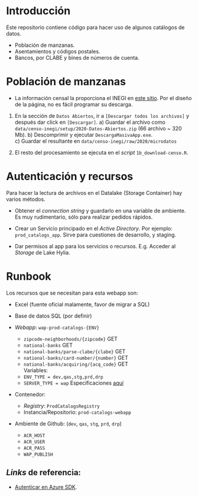 

# Introducción

Este repositorio contiene código para hacer uso de algunos catálogos de datos. 

- Población de manzanas. 
- Asentamientos y códigos postales. 
- Bancos, por CLABE y bines de números de cuenta. 

# Población de manzanas

- La información censal la proporciona el INEGI en [este sitio][censo-inegi]. 
    Por el diseño de la página, no es fácil programar su descarga. 

1. En la sección de `Datos Abiertos`, ir a `[Descargar todos los archivos]` y después
dar click en `[Descargar]`. 
    a) Guardar el archivo como `data/censo-inegi/setup/2020-Datos-Abiertos.zip` 
    (66 archivo ~ 320 Mb). 
    b) Descomprimir y ejecutar `DescargaMasivaApp.exe`.  
    c) Guardar el resultante en `data/censo-inegi/raw/2020/microdatos`

2. El resto del procesamiento se ejecuta en el _script_ `1b_download-censo.R`. 



# Autenticación y recursos

Para hacer la lectura de archivos en el Datalake (Storage Container) hay varios métodos. 
- Obtener el _connection string_ y guardarlo en una variable de ambiente. 
    Es muy rudimentario, sólo para realizar pedidos rápidos. 

- Crear un Servicio principado en el _Active Directory_.  Por ejemplo: `prod_catalogs_app`. 
    Sirve para cuestiones de desarrollo, y staging. 
    
- Dar permisos al app para los servicios o recursos. 
    E.g. Acceder al _Storage_ de Lake Hylia. 



# Runbook 

Los recursos que se necesitan para esta webapp son:   
- Excel (fuente oficial malamente, favor de migrar a SQL)     

- Base de datos SQL (por definir)  

- _Webapp_: `wap-prod-catalogs-{ENV}`  
    - `zipcode-neighborhoods/{zipcode}` GET  
    - `national-banks` GET  
    - `national-banks/parse-clabe/{clabe}` GET  
    - `national-banks/card-number/{number}` GET  
    - `national-banks/acquiring/{acq_code}` GET   
    Variables: 
    - `ENV_TYPE = dev,qas,stg,prd,drp`
    - `SERVER_TYPE = wap`
    Especificaciones [aquí][docs]  


- Contenedor: 
    - _Registry_: `ProdCatalogsRegistry`  
    - Instancia/Repositorio: `prod-catalogs-webapp`  

- Ambiente de Github:  (`dev`, `qas`, `stg`, `prd`, `drp`)  
    - `ACR_HOST`  
    - `ACR_USER`  
    - `ACR_PASS`  
    - `WAP_PUBLISH`  





## _Links_ de referencia: 

- [Autenticar en Azure SDK][azure-sdk]. 

[azure-sdk]: https://docs.microsoft.com/en-us/azure/developer/python/azure-sdk-authenticate
[local-env]: https://docs.microsoft.com/en-us/azure/developer/python/configure-local-development-environment?tabs=cmd
[censo-inegi]: https://www.inegi.org.mx/programas/ccpv/2020/default.html#DatosAbiertos
[docs]: https://apim-crosschannel-tech-dev.azure-api.net/data/docs/v1/catalogs